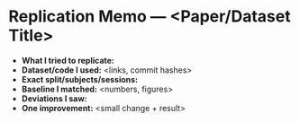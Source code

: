 # Replication Memo — <Paper/Dataset Title>

- **What I tried to replicate:** <one-sentence claim>
- **Dataset/code I used:** <links, commit hashes>
- **Exact split/subjects/sessions:** <so someone else can redo it>
- **Baseline I matched:** <numbers, figures>
- **Deviations I saw:** <where it differed and why>
- **One improvement:** <small change + result>

